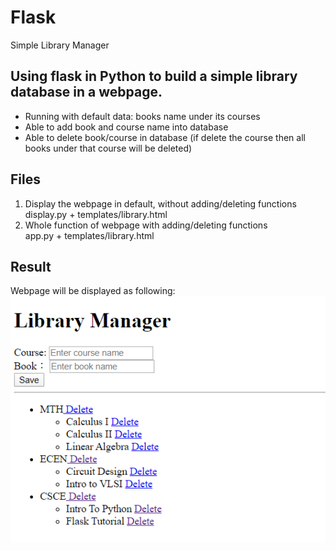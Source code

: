# Flask
Simple Library Manager

## Using flask in Python to build a simple library database in a webpage.
- Running with default data: books name under its courses
- Able to add book and course name into database
- Able to delete book/course in database (if delete the course then all books under that course will be deleted)

## Files
1. Display the webpage in default, without adding/deleting functions </br>
  display.py + templates/library.html
2. Whole function of webpage with adding/deleting functions </br>
  app.py + templates/library.html
  
## Result
Webpage will be displayed as following: </br>
  ![Alt Text](https://github.com/rachelhyeh/Flask/blob/master/Library/display.PNG)
